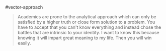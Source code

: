 #vector-approach
> Academics are prone to the analytical approach which can only be satisfied by a higher truth or close form solution to a problem. You have to accept that you can't know everything and instead chose the battles that are intrinsic to your identity. I want to know this because knowing it will impart great meaning to my life. Then you will win easily.





